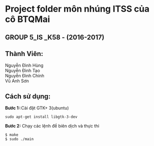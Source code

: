 # Project folder môn nhúng ITSS của cô BTQMai 
## GROUP 5_IS _K58 - (2016-2017)  
## Thành Viên:
Nguyễn Đình Hùng  
Nguyễn Đình Tạo  
Nguyễn Đình Chính  
Vũ Anh Sơn  
## Cách sử dụng:  
**Bước 1:**:Cài đặt GTK+ 3(ubuntu)  
```
sudo apt-get install libgtk-3-dev
```  
**Bước 2:** Chạy các lệnh để biên dịch và thực thi  
```	
$ make  
$ sudo ./main  
```
